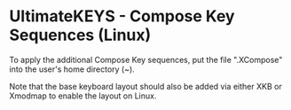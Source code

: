 # UltimateKEYS - Compose Key Sequences (Linux)

To apply the additional Compose Key sequences, put the file ".XCompose" into the user's home directory (~).

Note that the base keyboard layout should also be added via either XKB or Xmodmap to enable the layout on Linux.
